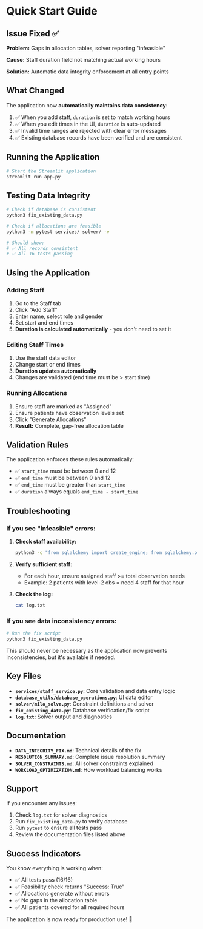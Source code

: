 # Quick Start Guide

## Issue Fixed ✅

**Problem:** Gaps in allocation tables, solver reporting "infeasible"

**Cause:** Staff duration field not matching actual working hours

**Solution:** Automatic data integrity enforcement at all entry points

## What Changed

The application now **automatically maintains data consistency**:

1. ✅ When you add staff, `duration` is set to match working hours
2. ✅ When you edit times in the UI, `duration` is auto-updated
3. ✅ Invalid time ranges are rejected with clear error messages
4. ✅ Existing database records have been verified and are consistent

## Running the Application

```bash
# Start the Streamlit application
streamlit run app.py
```

## Testing Data Integrity

```bash
# Check if database is consistent
python3 fix_existing_data.py

# Check if allocations are feasible
python3 -m pytest services/ solver/ -v

# Should show:
# ✅ All records consistent
# ✅ All 16 tests passing
```

## Using the Application

### Adding Staff

1. Go to the Staff tab
2. Click "Add Staff"
3. Enter name, select role and gender
4. Set start and end times
5. **Duration is calculated automatically** - you don't need to set it

### Editing Staff Times

1. Use the staff data editor
2. Change start or end times
3. **Duration updates automatically**
4. Changes are validated (end time must be > start time)

### Running Allocations

1. Ensure staff are marked as "Assigned"
2. Ensure patients have observation levels set
3. Click "Generate Allocations"
4. **Result:** Complete, gap-free allocation table

## Validation Rules

The application enforces these rules automatically:

- ✅ `start_time` must be between 0 and 12
- ✅ `end_time` must be between 0 and 12
- ✅ `end_time` must be greater than `start_time`
- ✅ `duration` always equals `end_time - start_time`

## Troubleshooting

### If you see "infeasible" errors:

1. **Check staff availability:**
   ```bash
   python3 -c "from sqlalchemy import create_engine; from sqlalchemy.orm import sessionmaker; from services.staff_service import check_allocation_feasibility; engine = create_engine('sqlite:///ward_db_alxtrnr.db'); Session = sessionmaker(bind=engine); session = Session(); result = check_allocation_feasibility(session); print(result); session.close()"
   ```

2. **Verify sufficient staff:**
   - For each hour, ensure assigned staff >= total observation needs
   - Example: 2 patients with level-2 obs = need 4 staff for that hour

3. **Check the log:**
   ```bash
   cat log.txt
   ```

### If you see data inconsistency errors:

```bash
# Run the fix script
python3 fix_existing_data.py
```

This should never be necessary as the application now prevents inconsistencies, but it's available if needed.

## Key Files

- **`services/staff_service.py`**: Core validation and data entry logic
- **`database_utils/database_operations.py`**: UI data editor
- **`solver/milo_solve.py`**: Constraint definitions and solver
- **`fix_existing_data.py`**: Database verification/fix script
- **`log.txt`**: Solver output and diagnostics

## Documentation

- **`DATA_INTEGRITY_FIX.md`**: Technical details of the fix
- **`RESOLUTION_SUMMARY.md`**: Complete issue resolution summary
- **`SOLVER_CONSTRAINTS.md`**: All solver constraints explained
- **`WORKLOAD_OPTIMIZATION.md`**: How workload balancing works

## Support

If you encounter any issues:

1. Check `log.txt` for solver diagnostics
2. Run `fix_existing_data.py` to verify database
3. Run `pytest` to ensure all tests pass
4. Review the documentation files listed above

## Success Indicators

You know everything is working when:

- ✅ All tests pass (16/16)
- ✅ Feasibility check returns "Success: True"
- ✅ Allocations generate without errors
- ✅ No gaps in the allocation table
- ✅ All patients covered for all required hours

The application is now ready for production use! 🎉

